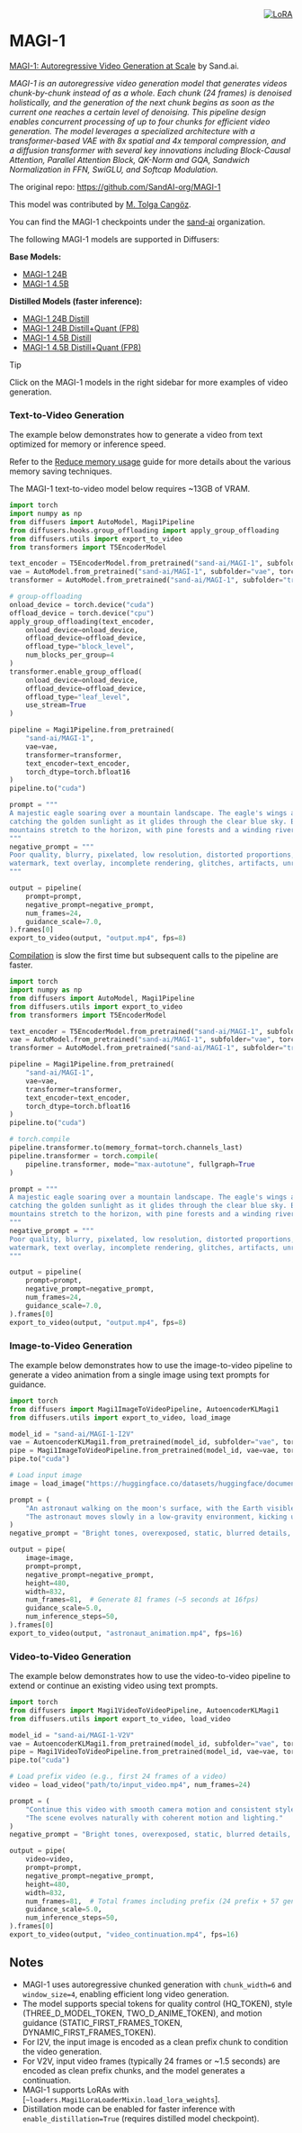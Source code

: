 <!-- Copyright 2024 The HuggingFace Team. All rights reserved.
#
# Licensed under the Apache License, Version 2.0 (the "License");
# you may not use this file except in compliance with the License.
# You may obtain a copy of the License at
#
#     http://www.apache.org/licenses/LICENSE-2.0
#
# Unless required by applicable law or agreed to in writing, software
# distributed under the License is distributed on an "AS IS" BASIS,
# WITHOUT WARRANTIES OR CONDITIONS OF ANY KIND, either express or implied.
# See the License for the specific language governing permissions and
# limitations under the License. -->

<div style="float: right;">
  <div class="flex flex-wrap space-x-1">
    <a href="https://huggingface.co/docs/diffusers/main/en/tutorials/using_peft_for_inference" target="_blank" rel="noopener">
      <img alt="LoRA" src="https://img.shields.io/badge/LoRA-d8b4fe?style=flat"/>
    </a>
  </div>
</div>

# MAGI-1

[MAGI-1: Autoregressive Video Generation at Scale](https://arxiv.org/abs/2505.13211) by Sand.ai.

*MAGI-1 is an autoregressive video generation model that generates videos chunk-by-chunk instead of as a whole. Each chunk (24 frames) is denoised holistically, and the generation of the next chunk begins as soon as the current one reaches a certain level of denoising. This pipeline design enables concurrent processing of up to four chunks for efficient video generation. The model leverages a specialized architecture with a transformer-based VAE with 8x spatial and 4x temporal compression, and a diffusion transformer with several key innovations including Block-Causal Attention, Parallel Attention Block, QK-Norm and GQA, Sandwich Normalization in FFN, SwiGLU, and Softcap Modulation.*

The original repo: https://github.com/SandAI-org/MAGI-1

This model was contributed by [M. Tolga Cangöz](https://github.com/tolgacangoz).

You can find the MAGI-1 checkpoints under the [sand-ai](https://huggingface.co/sand-ai) organization.

The following MAGI-1 models are supported in Diffusers:

**Base Models:**
- [MAGI-1 24B](https://huggingface.co/sand-ai/MAGI-1)
- [MAGI-1 4.5B](https://huggingface.co/sand-ai/MAGI-1-4.5B)

**Distilled Models (faster inference):**
- [MAGI-1 24B Distill](https://huggingface.co/sand-ai/MAGI-1/tree/main/ckpt/magi/24B_distill)
- [MAGI-1 24B Distill+Quant (FP8)](https://huggingface.co/sand-ai/MAGI-1/tree/main/ckpt/magi/24B_distill_quant)
- [MAGI-1 4.5B Distill](https://huggingface.co/sand-ai/MAGI-1/tree/main/ckpt/magi/4.5B_distill)
- [MAGI-1 4.5B Distill+Quant (FP8)](https://huggingface.co/sand-ai/MAGI-1/tree/main/ckpt/magi/4.5B_distill_quant)

> [!TIP]
> Click on the MAGI-1 models in the right sidebar for more examples of video generation.

### Text-to-Video Generation

The example below demonstrates how to generate a video from text optimized for memory or inference speed.

<hfoptions id="T2V usage">
<hfoption id="T2V memory">

Refer to the [Reduce memory usage](../../optimization/memory) guide for more details about the various memory saving techniques.

The MAGI-1 text-to-video model below requires ~13GB of VRAM.

```py
import torch
import numpy as np
from diffusers import AutoModel, Magi1Pipeline
from diffusers.hooks.group_offloading import apply_group_offloading
from diffusers.utils import export_to_video
from transformers import T5EncoderModel

text_encoder = T5EncoderModel.from_pretrained("sand-ai/MAGI-1", subfolder="text_encoder", torch_dtype=torch.bfloat16)
vae = AutoModel.from_pretrained("sand-ai/MAGI-1", subfolder="vae", torch_dtype=torch.float32)
transformer = AutoModel.from_pretrained("sand-ai/MAGI-1", subfolder="transformer", torch_dtype=torch.bfloat16)

# group-offloading
onload_device = torch.device("cuda")
offload_device = torch.device("cpu")
apply_group_offloading(text_encoder,
    onload_device=onload_device,
    offload_device=offload_device,
    offload_type="block_level",
    num_blocks_per_group=4
)
transformer.enable_group_offload(
    onload_device=onload_device,
    offload_device=offload_device,
    offload_type="leaf_level",
    use_stream=True
)

pipeline = Magi1Pipeline.from_pretrained(
    "sand-ai/MAGI-1",
    vae=vae,
    transformer=transformer,
    text_encoder=text_encoder,
    torch_dtype=torch.bfloat16
)
pipeline.to("cuda")

prompt = """
A majestic eagle soaring over a mountain landscape. The eagle's wings are spread wide,
catching the golden sunlight as it glides through the clear blue sky. Below, snow-capped
mountains stretch to the horizon, with pine forests and a winding river visible in the valley.
"""
negative_prompt = """
Poor quality, blurry, pixelated, low resolution, distorted proportions, unnatural colors,
watermark, text overlay, incomplete rendering, glitches, artifacts, unrealistic lighting
"""

output = pipeline(
    prompt=prompt,
    negative_prompt=negative_prompt,
    num_frames=24,
    guidance_scale=7.0,
).frames[0]
export_to_video(output, "output.mp4", fps=8)
```

</hfoption>
<hfoption id="T2V inference speed">

[Compilation](../../optimization/fp16#torchcompile) is slow the first time but subsequent calls to the pipeline are faster.

```py
import torch
import numpy as np
from diffusers import AutoModel, Magi1Pipeline
from diffusers.utils import export_to_video
from transformers import T5EncoderModel

text_encoder = T5EncoderModel.from_pretrained("sand-ai/MAGI-1", subfolder="text_encoder", torch_dtype=torch.bfloat16)
vae = AutoModel.from_pretrained("sand-ai/MAGI-1", subfolder="vae", torch_dtype=torch.float32)
transformer = AutoModel.from_pretrained("sand-ai/MAGI-1", subfolder="transformer", torch_dtype=torch.bfloat16)

pipeline = Magi1Pipeline.from_pretrained(
    "sand-ai/MAGI-1",
    vae=vae,
    transformer=transformer,
    text_encoder=text_encoder,
    torch_dtype=torch.bfloat16
)
pipeline.to("cuda")

# torch.compile
pipeline.transformer.to(memory_format=torch.channels_last)
pipeline.transformer = torch.compile(
    pipeline.transformer, mode="max-autotune", fullgraph=True
)

prompt = """
A majestic eagle soaring over a mountain landscape. The eagle's wings are spread wide,
catching the golden sunlight as it glides through the clear blue sky. Below, snow-capped
mountains stretch to the horizon, with pine forests and a winding river visible in the valley.
"""
negative_prompt = """
Poor quality, blurry, pixelated, low resolution, distorted proportions, unnatural colors,
watermark, text overlay, incomplete rendering, glitches, artifacts, unrealistic lighting
"""

output = pipeline(
    prompt=prompt,
    negative_prompt=negative_prompt,
    num_frames=24,
    guidance_scale=7.0,
).frames[0]
export_to_video(output, "output.mp4", fps=8)
```

</hfoption>
</hfoptions>

### Image-to-Video Generation

The example below demonstrates how to use the image-to-video pipeline to generate a video animation from a single image using text prompts for guidance.

<hfoptions id="I2V usage">
<hfoption id="usage">

```python
import torch
from diffusers import Magi1ImageToVideoPipeline, AutoencoderKLMagi1
from diffusers.utils import export_to_video, load_image

model_id = "sand-ai/MAGI-1-I2V"
vae = AutoencoderKLMagi1.from_pretrained(model_id, subfolder="vae", torch_dtype=torch.float32)
pipe = Magi1ImageToVideoPipeline.from_pretrained(model_id, vae=vae, torch_dtype=torch.bfloat16)
pipe.to("cuda")

# Load input image
image = load_image("https://huggingface.co/datasets/huggingface/documentation-images/resolve/main/diffusers/astronaut.jpg")

prompt = (
    "An astronaut walking on the moon's surface, with the Earth visible in the background. "
    "The astronaut moves slowly in a low-gravity environment, kicking up lunar dust with each step."
)
negative_prompt = "Bright tones, overexposed, static, blurred details, worst quality, low quality"

output = pipe(
    image=image,
    prompt=prompt,
    negative_prompt=negative_prompt,
    height=480,
    width=832,
    num_frames=81,  # Generate 81 frames (~5 seconds at 16fps)
    guidance_scale=5.0,
    num_inference_steps=50,
).frames[0]
export_to_video(output, "astronaut_animation.mp4", fps=16)
```

</hfoption>
</hfoptions>

### Video-to-Video Generation

The example below demonstrates how to use the video-to-video pipeline to extend or continue an existing video using text prompts.

<hfoptions id="V2V usage">
<hfoption id="usage">

```python
import torch
from diffusers import Magi1VideoToVideoPipeline, AutoencoderKLMagi1
from diffusers.utils import export_to_video, load_video

model_id = "sand-ai/MAGI-1-V2V"
vae = AutoencoderKLMagi1.from_pretrained(model_id, subfolder="vae", torch_dtype=torch.float32)
pipe = Magi1VideoToVideoPipeline.from_pretrained(model_id, vae=vae, torch_dtype=torch.bfloat16)
pipe.to("cuda")

# Load prefix video (e.g., first 24 frames of a video)
video = load_video("path/to/input_video.mp4", num_frames=24)

prompt = (
    "Continue this video with smooth camera motion and consistent style. "
    "The scene evolves naturally with coherent motion and lighting."
)
negative_prompt = "Bright tones, overexposed, static, blurred details, worst quality, low quality, jumpy motion"

output = pipe(
    video=video,
    prompt=prompt,
    negative_prompt=negative_prompt,
    height=480,
    width=832,
    num_frames=81,  # Total frames including prefix (24 prefix + 57 generated)
    guidance_scale=5.0,
    num_inference_steps=50,
).frames[0]
export_to_video(output, "video_continuation.mp4", fps=16)
```

</hfoption>
</hfoptions>

## Notes

- MAGI-1 uses autoregressive chunked generation with `chunk_width=6` and `window_size=4`, enabling efficient long video generation.
- The model supports special tokens for quality control (HQ_TOKEN), style (THREE_D_MODEL_TOKEN, TWO_D_ANIME_TOKEN), and motion guidance (STATIC_FIRST_FRAMES_TOKEN, DYNAMIC_FIRST_FRAMES_TOKEN).
- For I2V, the input image is encoded as a clean prefix chunk to condition the video generation.
- For V2V, input video frames (typically 24 frames or ~1.5 seconds) are encoded as clean prefix chunks, and the model generates a continuation.
- MAGI-1 supports LoRAs with [`~loaders.Magi1LoraLoaderMixin.load_lora_weights`].
- Distillation mode can be enabled for faster inference with `enable_distillation=True` (requires distilled model checkpoint).